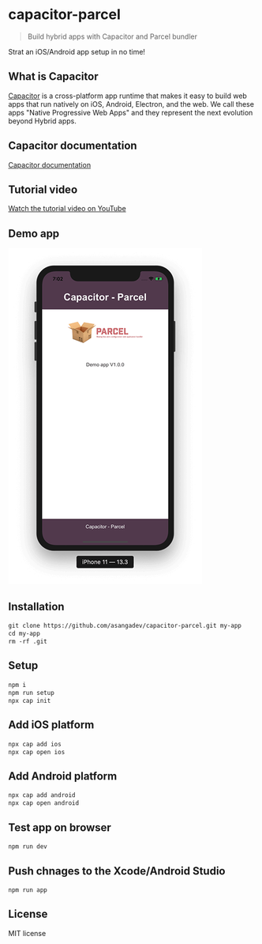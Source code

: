 # capacitor-parcel

> Build hybrid apps with Capacitor and Parcel bundler

Strat an iOS/Android app setup in no time!

## What is Capacitor

[Capacitor](https://capacitor.ionicframework.com/) is a cross-platform app runtime that makes it easy to build web apps that run natively on iOS, Android, Electron, and the web. We call these apps "Native Progressive Web Apps" and they represent the next evolution beyond Hybrid apps.

## Capacitor documentation

[Capacitor documentation](https://capacitor.ionicframework.com/docs/)

## Tutorial video
[Watch the tutorial video on YouTube](https://www.youtube.com/watch?v=VbvQs9JEKF8)

## Demo app

![App output on iOS](https://raw.githubusercontent.com/asangadev/capacitor-parcel/HEAD/src/images/preview.png)

## Installation
```
git clone https://github.com/asangadev/capacitor-parcel.git my-app
cd my-app
rm -rf .git
```

## Setup
```
npm i
npm run setup
npx cap init
```

## Add iOS platform
```
npx cap add ios
npx cap open ios
```

## Add Android platform
```
npx cap add android
npx cap open android
```

## Test app on browser
```
npm run dev
```

## Push chnages to the Xcode/Android Studio
```
npm run app
```

## License

MIT license
